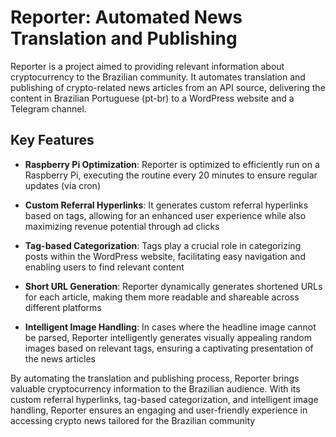 # Reporter: Automated News Translation and Publishing

Reporter is a project aimed to providing relevant information about cryptocurrency to the Brazilian community. It automates translation and publishing of crypto-related news articles from an API source, delivering the content in Brazilian Portuguese (pt-br) to a WordPress website and a Telegram channel.

## Key Features

- **Raspberry Pi Optimization**: Reporter is optimized to efficiently run on a Raspberry Pi, executing the routine every 20 minutes to ensure regular updates (via cron)

- **Custom Referral Hyperlinks**: It generates custom referral hyperlinks based on tags, allowing for an enhanced user experience while also maximizing revenue potential through ad clicks

- **Tag-based Categorization**: Tags play a crucial role in categorizing posts within the WordPress website, facilitating easy navigation and enabling users to find relevant content

- **Short URL Generation**: Reporter dynamically generates shortened URLs for each article, making them more readable and shareable across different platforms

- **Intelligent Image Handling**: In cases where the headline image cannot be parsed, Reporter intelligently generates visually appealing random images based on relevant tags, ensuring a captivating presentation of the news articles

By automating the translation and publishing process, Reporter brings valuable cryptocurrency information to the Brazilian audience. With its custom referral hyperlinks, tag-based categorization, and intelligent image handling, Reporter ensures an engaging and user-friendly experience in accessing crypto news tailored for the Brazilian community
